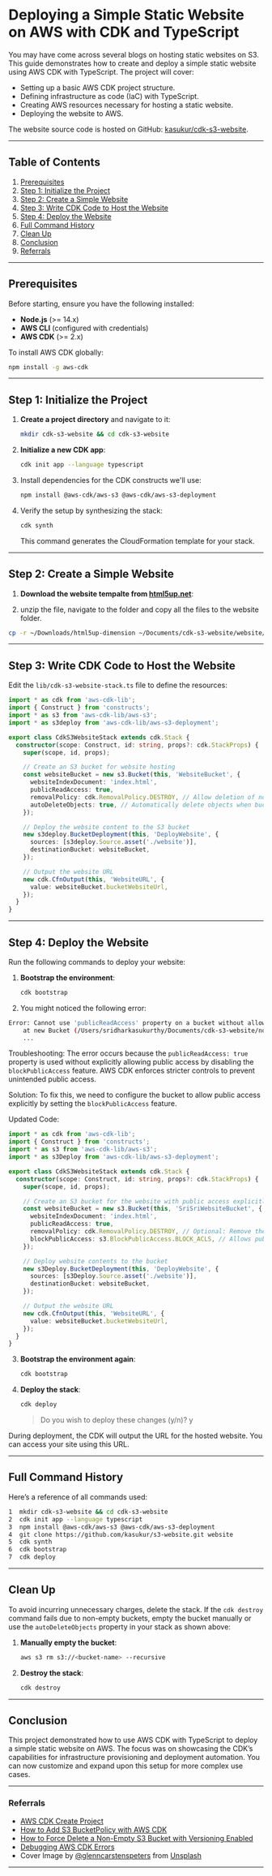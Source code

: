 # Deploying a Simple Static Website on AWS with CDK and TypeScript

You may have come across several blogs on hosting static websites on S3. This guide demonstrates how to create and deploy a simple static website using AWS CDK with TypeScript. The project will cover:

- Setting up a basic AWS CDK project structure.
- Defining infrastructure as code (IaC) with TypeScript.
- Creating AWS resources necessary for hosting a static website.
- Deploying the website to AWS.

The website source code is hosted on GitHub: [kasukur/cdk-s3-website](https://github.com/kasukur/cdk-s3-website).

---

## Table of Contents

1. [Prerequisites](#prerequisites)
2. [Step 1: Initialize the Project](#step-1-initialize-the-project)
3. [Step 2: Create a Simple Website](#step-2-create-a-simple-website)
4. [Step 3: Write CDK Code to Host the Website](#step-3-write-cdk-code-to-host-the-website)
5. [Step 4: Deploy the Website](#step-4-deploy-the-website)
6. [Full Command History](#full-command-history)
7. [Clean Up](#clean-up)
8. [Conclusion](#conclusion)
9. [Referrals](#referrals)

---

## Prerequisites

Before starting, ensure you have the following installed:

- **Node.js** (>= 14.x)
- **AWS CLI** (configured with credentials)
- **AWS CDK** (>= 2.x)

To install AWS CDK globally:

```bash
npm install -g aws-cdk
```

---

## Step 1: Initialize the Project

1. **Create a project directory** and navigate to it:

   ```bash
   mkdir cdk-s3-website && cd cdk-s3-website
   ```

2. **Initialize a new CDK app**:

   ```bash
   cdk init app --language typescript
   ```

3. Install dependencies for the CDK constructs we'll use:

   ```bash
   npm install @aws-cdk/aws-s3 @aws-cdk/aws-s3-deployment
   ```

4. Verify the setup by synthesizing the stack:

   ```bash
   cdk synth
   ```

   This command generates the CloudFormation template for your stack.

---

## Step 2: Create a Simple Website

1. **Download the website tempalte from [html5up.net](https://html5up.net/dimension/download)**:

2. unzip the file, navigate to the folder and copy all the files to the website folder.

```bash
cp -r ~/Downloads/html5up-dimension ~/Documents/cdk-s3-website/website/.
```

---

## Step 3: Write CDK Code to Host the Website

Edit the `lib/cdk-s3-website-stack.ts` file to define the resources:

```typescript
import * as cdk from 'aws-cdk-lib';
import { Construct } from 'constructs';
import * as s3 from 'aws-cdk-lib/aws-s3';
import * as s3deploy from 'aws-cdk-lib/aws-s3-deployment';

export class CdkS3WebsiteStack extends cdk.Stack {
  constructor(scope: Construct, id: string, props?: cdk.StackProps) {
    super(scope, id, props);

    // Create an S3 bucket for website hosting
    const websiteBucket = new s3.Bucket(this, 'WebsiteBucket', {
      websiteIndexDocument: 'index.html',
      publicReadAccess: true,
      removalPolicy: cdk.RemovalPolicy.DESTROY, // Allow deletion of non-empty bucket
      autoDeleteObjects: true, // Automatically delete objects when bucket is removed
    });

    // Deploy the website content to the S3 bucket
    new s3deploy.BucketDeployment(this, 'DeployWebsite', {
      sources: [s3deploy.Source.asset('./website')],
      destinationBucket: websiteBucket,
    });

    // Output the website URL
    new cdk.CfnOutput(this, 'WebsiteURL', {
      value: websiteBucket.bucketWebsiteUrl,
    });
  }
}
```

---

## Step 4: Deploy the Website

Run the following commands to deploy your website:

1. **Bootstrap the environment**:

   ```bash
   cdk bootstrap
   ```

2. You might noticed the following error:

```bash
Error: Cannot use 'publicReadAccess' property on a bucket without allowing bucket-level public access through 'blockPublicAccess' property.
    at new Bucket (/Users/sridharkasukurthy/Documents/cdk-s3-website/node_modules/aws-cdk-lib/aws-s3/lib/bucket.js:1:24460)
    ...
```

Troubleshooting: The error occurs because the `publicReadAccess: true` property is used without explicitly allowing public access by disabling the `blockPublicAccess` feature. AWS CDK enforces stricter controls to prevent unintended public access.

Solution: To fix this, we need to configure the bucket to allow public access explicitly by setting the `blockPublicAccess` feature.

Updated Code:

```typescript
import * as cdk from 'aws-cdk-lib';
import { Construct } from 'constructs';
import * as s3 from 'aws-cdk-lib/aws-s3';
import * as s3Deploy from 'aws-cdk-lib/aws-s3-deployment';

export class CdkS3WebsiteStack extends cdk.Stack {
  constructor(scope: Construct, id: string, props?: cdk.StackProps) {
    super(scope, id, props);

    // Create an S3 bucket for the website with public access explicitly allowed
    const websiteBucket = new s3.Bucket(this, 'SriSriWebsiteBucket', {
      websiteIndexDocument: 'index.html',
      publicReadAccess: true,
      removalPolicy: cdk.RemovalPolicy.DESTROY, // Optional: Remove the bucket on stack deletion
      blockPublicAccess: s3.BlockPublicAccess.BLOCK_ACLS, // Allows public access but blocks ACLs
    });

    // Deploy website contents to the bucket
    new s3Deploy.BucketDeployment(this, 'DeployWebsite', {
      sources: [s3Deploy.Source.asset('./website')],
      destinationBucket: websiteBucket,
    });

    // Output the website URL
    new cdk.CfnOutput(this, 'WebsiteURL', {
      value: websiteBucket.bucketWebsiteUrl,
    });
  }
}
```

3. **Bootstrap the environment again**:

   ```bash
   cdk bootstrap
   ```

4. **Deploy the stack**:

   ```bash
   cdk deploy
   ```

   > Do you wish to deploy these changes (y/n)? y

During deployment, the CDK will output the URL for the hosted website. You can access your site using this URL.

---

## Full Command History

Here’s a reference of all commands used:

```bash
1  mkdir cdk-s3-website && cd cdk-s3-website
2  cdk init app --language typescript
3  npm install @aws-cdk/aws-s3 @aws-cdk/aws-s3-deployment
4  git clone https://github.com/kasukur/s3-website.git website
5  cdk synth
6  cdk bootstrap
7  cdk deploy
```

---

## Clean Up

To avoid incurring unnecessary charges, delete the stack. If the `cdk destroy` command fails due to non-empty buckets, empty the bucket manually or use the `autoDeleteObjects` property in your stack as shown above:

1. **Manually empty the bucket**:

   ```bash
   aws s3 rm s3://<bucket-name> --recursive
   ```

2. **Destroy the stack**:

   ```bash
   cdk destroy
   ```

---

## Conclusion

This project demonstrated how to use AWS CDK with TypeScript to deploy a simple static website on AWS. The focus was on showcasing the CDK’s capabilities for infrastructure provisioning and deployment automation. You can now customize and expand upon this setup for more complex use cases.

---

<a name="referrals"></a>

### Referrals

- [AWS CDK Create Project](https://cdkworkshop.com/20-typescript/20-create-project/500-deploy.html)
- [How to Add S3 BucketPolicy with AWS CDK](https://stackoverflow.com/questions/60310575/how-to-add-s3-bucketpolicy-with-aws-cdk)
- [How to Force Delete a Non-Empty S3 Bucket with Versioning Enabled](https://stackoverflow.com/questions/62694166/how-to-force-delete-a-non-empty-s3-bucket-with-versioning-enabled)
- [Debugging AWS CDK Errors](https://debugthis.dev/cdk/2020-07-08-aws-cdk-errors/)
- Cover Image by [@glenncarstenspeters](https://unsplash.com/@glenncarstenspeters) from [Unsplash](https://unsplash.com/photos/person-using-macbook-pro-npxXWgQ33ZQ)

---
